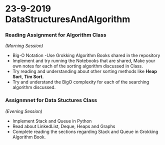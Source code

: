 # 23-9-2019 DataStructuresAndAlgorithm

### Reading Assignment for Algorithm Class 
*(Morning Session)*

* Big-O Notation -Use Grokking Algorithm Books shared in the repository
* Implement and try running the Notebooks that are shared, Make your own notes for each of the sorting algorithm discussed in Class.
* Try reading and understanding about other sorting methods like **Heap Sort**,  **Tim Sort**.
* Try and understand the BigO complexity for each of the searching algorithm discussed.

### Assignmnet for Data Stuctures Class
*(Evening Session)*

* Implement Stack and Queue in Python
* Read about LinkedList, Deque, Heaps and Graphs
* Complete reading the sections regarding Stack and Queue in Grokking Algorithm Book.

